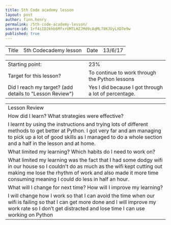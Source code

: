 ```yaml
---
title: 5th Code academy lesson
layout: post
author: finn.henry
permalink: /5th-code-academy-lesson/
source-id: 1rf4iID2khb6MfxrUMTLHZJMd9cAqML78KJUyLXD7e9w
published: true
---
```

<table>
  <tr>
    <td>Title</td>
    <td>5th Codecademy lesson</td>
    <td>Date</td>
    <td>13/6/17</td>
  </tr>
</table>


<table>
  <tr>
    <td>Starting point:</td>
    <td>23%</td>
  </tr>
  <tr>
    <td>Target for this lesson?</td>
    <td>To continue to work through the Python lessons</td>
  </tr>
  <tr>
    <td>Did I reach my target? 
(add details to "Lesson Review")</td>
    <td>Yes I did because I got through a lot of percentage.</td>
  </tr>
</table>


<table>
  <tr>
    <td>Lesson Review</td>
  </tr>
  <tr>
    <td>How did I learn? What strategies were effective? </td>
  </tr>
  <tr>
    <td>I learnt by using the instructions and trying lots of different methods to get better at Python. I got very far and am managing to pick up a lot of good skills as I managed to do a whole section and a half in the lesson and at home.</td>
  </tr>
  <tr>
    <td>What limited my learning? Which habits do I need to work on? </td>
  </tr>
  <tr>
    <td>What limited my learning was the fact that I had some dodgy wifi in our house so I couldn't do as much as the wifi kept cutting out making me lose the rhythm of work and also made it more time consuming meaning I could do less in half an hour.</td>
  </tr>
  <tr>
    <td>What will I change for next time? How will I improve my learning?</td>
  </tr>
  <tr>
    <td>I will change how I work so that I can avoid the time when our wifi is failing so that I can get more done and I will improve my work rate so I don’t get distracted and lose time I can use working on Python</td>
  </tr>
</table>


